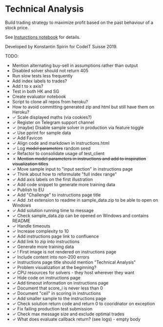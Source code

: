 # Technical Analysis

Build trading strategy to maximize profit based on the past behaviour of a stock price.

See [Insturctions notebook](instructions.ipynb) for details.

Developed by Konstantin Spirin for CodeIT Suisse 2019.

TODO:

- Mention alternating buy-sell in assumptions rather than output
- Disabled solver should not return 405
- Run slow tests less frequently
- Add index labels to trades?
- Add t to x axis?
- Test in both HK and SG
- Create evaluator notebook
- Script to clone all repos from heroku?
- How to avoid committing generated zip and html but still have them on Heroku?
- ✓ Scale displayed maths (via cookies?)
- ✓ Register on Telegram support channel
- ✓ (maybe) Disable sample solver in production via feature toggle
- ✓ Use pprint for sample data
- ✓ Add Favicon
- ✓ Align code and markdown in instructions.html
- ✓ Log ~~model parameters~~ random seed
- ✓ Refactor to consolidate usage of test_client
- ✗ ~~Mention model parameters in instructions and add to inspiration visualization titles~~
- ✓ Move sample input to "input section" in instructions page
- ✓ Think about how to reformulate "full index range"
- ✓ Add axis labels on the first illustration
- ✓ Add code snippet to generate more training data
- ✓ Publish to EU
- ✓ Add "Challenge" to instructions page title
- ✓ Add .txt extension to readme in sample_data.zip to be able to open on Windows
- ✓ Add solution running time to message
- ✓ Check sample_data.zip can be opened on Windows and contains README
- ✓ Handle timeouts
- ✓ Increase complexity to 10
- ✓ Add instructions page link to confluence
- ✓ Add link to zip into instructions
- ✓ Generate more training data
- ✓ ! First image is not rendered on instructions page
- ✓ Include content into non-200 errors
- ✓ Instructions page title should mention "Technical Analysis"
- ✓ Problem visualization at the beginning?
- ✓ CPU resources for solvers - they host wherever they want
- ✓ Hide code on instructions page
- ✓ Add timeout information on instructions page
- ✓ Document that score_i is never less than 0
- ✓ Document "ceil" in scoring in instructions
- ✓ Add smaller sample to the instructions page
- ✓ Check solution return code and return 0 to cooridnator on exception
- ✓ Fix failing production test submission
- ✓ Check max message size and exclude optimal trades
- ✓ What does evaluate callback return? (see logs) - empty body
